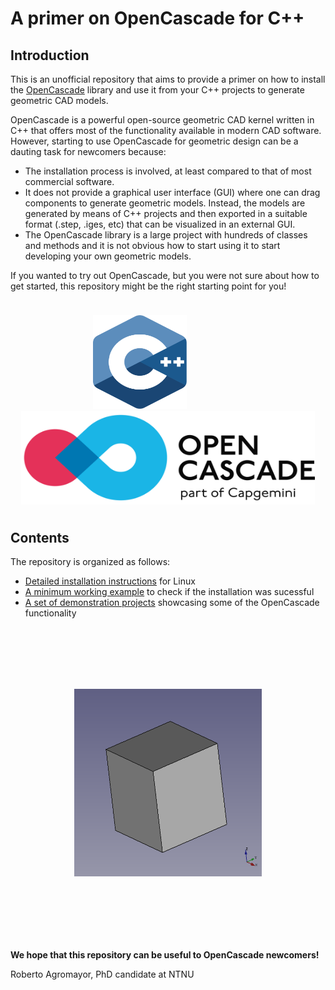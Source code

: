 # A primer on OpenCascade for C++

## Introduction

This is an unofficial repository that aims to provide a primer on how to install the [OpenCascade](https://www.opencascade.com/doc/occt-7.4.0/overview/html/index.html) library and use it from your C++ projects to generate geometric CAD models.

OpenCascade is a powerful open-source geometric CAD kernel written in C++ that offers most of the functionality available in modern CAD software. However, starting to use OpenCascade for geometric design can be a dauting task for newcomers because:

- The installation process is involved, at least compared to that of most commercial software. 
- It does not provide a graphical user interface (GUI) where one can drag components to generate geometric models. Instead, the models are generated by means of C++ projects and then exported in a suitable format (.step, .iges, etc) that can be visualized in an external GUI.
- The OpenCascade library is a large project with hundreds of classes and methods and it is not obvious how to start using it to start developing your own geometric models.


If you wanted to try out OpenCascade, but you were not sure about how to get started, this repository might be the right starting point for you!


<p style="margin-bottom:1cm;"> </p>
<p align="center">
        <img src="./docs/figures/cpp_logo.svg" height="150" width="150"/>
        &emsp; &emsp; &emsp; &emsp; &emsp;
        <img src="./docs/figures/open_cascade_logo.png" height="150" width="470"/>
</p>
<p style="margin-bottom:1cm;"> </p>




## Contents

The repository is organized as follows:

- [Detailed installation instructions](docs/open_cascade_installation.md) for Linux
- [A minimum working example](docs/open_cascade_minimum_working_example.md) to check if the installation was sucessful
- [A set of demonstration projects](open_cascade_demos/) showcasing some of the OpenCascade functionality
	


<p style="margin-bottom:3cm;"> </p>
<p align="center">
        <img src="./docs/figures/cube_model.png" height="300" width="300"/>
</p>
<p style="margin-bottom:3cm;"> </p>


**We hope that this repository can be useful to OpenCascade newcomers!**

Roberto Agromayor, PhD candidate at NTNU






